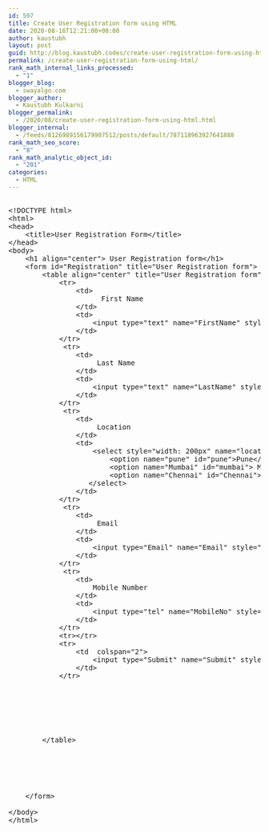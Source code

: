 ```yaml
---
id: 597
title: Create User Registration form using HTML
date: 2020-08-16T12:21:00+00:00
author: kaustubh
layout: post
guid: http://blog.kaustubh.codes/create-user-registration-form-using-html/
permalink: /create-user-registration-form-using-html/
rank_math_internal_links_processed:
  - "1"
blogger_blog:
  - swayalgo.com
blogger_author:
  - Kaustubh Kulkarni
blogger_permalink:
  - /2020/08/create-user-registration-form-using-html.html
blogger_internal:
  - /feeds/8126989156179907512/posts/default/787118963927641888
rank_math_seo_score:
  - "8"
rank_math_analytic_object_id:
  - "201"
categories:
  - HTML
---
```

<pre><br />&lt;!DOCTYPE html&gt;<br />&lt;html&gt;<br />&lt;head&gt;<br />    &lt;title&gt;User Registration Form&lt;/title&gt;<br />&lt;/head&gt;<br />&lt;body&gt;<br />    &lt;h1 align="center"&gt; User Registration form&lt;/h1&gt;<br />    &lt;form id="Registration" title="User Registration form"&gt;<br />        &lt;table align="center" title="User Registration form"&gt;<br />            &lt;tr&gt;<br />                &lt;td&gt;<br />                      First Name <br />                &lt;/td&gt;<br />                &lt;td&gt;<br />                    &lt;input type="text" name="FirstName" style="width: 200px" pattern="[A-Za-z]{3,10}"&gt;<br />                &lt;/td&gt;<br />            &lt;/tr&gt;<br />             &lt;tr&gt;<br />                &lt;td&gt;<br />                     Last Name  <br />                &lt;/td&gt;<br />                &lt;td&gt;<br />                    &lt;input type="text" name="LastName" style="width: 200px" pattern="[A-Za-z]{3,10}"&gt;<br />                &lt;/td&gt;<br />            &lt;/tr&gt;<br />             &lt;tr&gt;<br />                &lt;td&gt;<br />                     Location <br />                &lt;/td&gt;<br />                &lt;td&gt;<br />                    &lt;select style="width: 200px" name="location"&gt;<br />                        &lt;option name="pune" id="pune"&gt;Pune&lt;/option&gt;&lt;br&gt;<br />                        &lt;option name="Mumbai" id="mumbai"&gt; Mumbai&lt;/option&gt;<br />                        &lt;option name="Chennai" id="Chennai"&gt;Chennai&lt;/select&gt;<br />                   &lt;/select&gt;<br />                &lt;/td&gt;<br />            &lt;/tr&gt;<br />             &lt;tr&gt;<br />                &lt;td&gt;<br />                     Email<br />                &lt;/td&gt;<br />                &lt;td&gt;<br />                    &lt;input type="Email" name="Email" style="width: 200px"&gt;<br />                &lt;/td&gt;<br />            &lt;/tr&gt;<br />             &lt;tr&gt;<br />                &lt;td&gt;<br />                    Mobile Number<br />                &lt;/td&gt;<br />                &lt;td&gt;<br />                    &lt;input type="tel" name="MobileNo" style="width: 200px"  required &gt;<br />                &lt;/td&gt;<br />            &lt;/tr&gt;<br />            &lt;tr&gt;&lt;/tr&gt;<br />            &lt;tr&gt;<br />                &lt;td  colspan="2"&gt;<br />                    &lt;input type="Submit" name="Submit" style="width: 200px"&gt;<br />                &lt;/td&gt;<br />            &lt;/tr&gt;<br /><br /><br /><br /><br /><br /><br /><br />        &lt;/table&gt;<br />      <br />       <br />         <br />              <br />         <br /><br />    &lt;/form&gt;<br /><br />&lt;/body&gt;<br />&lt;/html&gt;<br /><br /><br /></pre>
